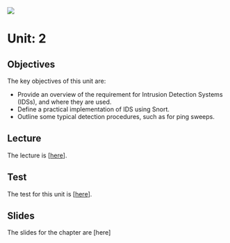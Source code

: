 <img src="https://github.com/billbuchanan/csn09112/blob/master/zadditional/top_csn09112.png"/>
<h1>Unit: 2</h2>
<h2>Objectives</h2>
The key objectives of this unit are:
<ul>
<li>Provide an overview of the requirement for Intrusion Detection Systems (IDSs), and where they are used.</li>
<li>Define a practical implementation of IDS using Snort.</li>
<li>Outline some typical detection procedures, such as for ping sweeps.</li>
</ul>

<h2>Lecture</h2>

<p>The lecture is [<a href="https://www.youtube.com/watch?v=IguN0dFZ23I">here</a>].</p>
<h2>Test</h2>

<p>The test for this unit is [<a href="https://www.asecuritysite.com/tests/tests?sortBy=sfc02">here</a>].</p>


<h2>Slides</h2>
<p>The slides for the chapter are [here]
